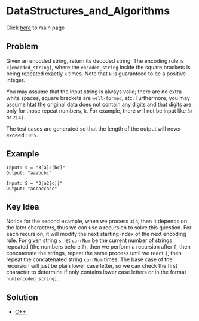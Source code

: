 # DataStructures_and_Algorithms
Click [here](../../README.md) to main page


## Problem
Given an encoded string, return its decoded string. The encoding rule is `k[encoded_string]`, where the `encoded_string` inside the square brackets is being repeated exactly `k` times. Note that `k` is guaranteed to be a positive integer.

You may assume that the input string is always valid; there are no extra white spaces, square brackets are `well-formed`, etc. Furthermore, you may assume htat the original data does not contain any digits and that digits are only for those repeat numbers, `k`. For example, there will not be input like `3a` or `2[4]`.

The test cases are generated so that the length of the output will never exceed `10^5`.

## Example
```
Input: s = "3[a]2[bc]"
Output: "aaabcbc"

Input: S = "3[a2[c]]"
Output: "accaccacc"
```

## Key Idea
Notice for the second example, when we process `3[a`, then it depends on the later characters, thus we can use a recursion to solve this question. For each recursion, it will modify the next starting index of the next encoding rule. For given string `s`, let `currNum` be the current number of strings repeated (the numbers before `[`), then we perform a recursion after `[`, then concatenate the strings, repeat the same process until we react `]`, then repeat the concatenated string `currNum` times. The base case of the recursion will just be plain lower case letter, so we can check the first character to determine if only contains lower case letters or in the format `num[encoded_string]`.

## Solution
- [C++](solution.cpp)